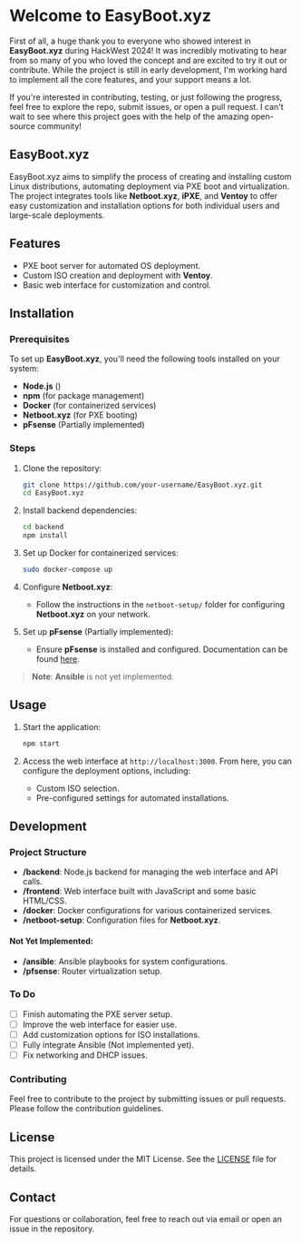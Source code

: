 # Welcome to EasyBoot.xyz

First of all, a huge thank you to everyone who showed interest in **EasyBoot.xyz** during HackWest 2024! It was incredibly motivating to hear from so many of you who loved the concept and are excited to try it out or contribute. While the project is still in early development, I'm working hard to implement all the core features, and your support means a lot. 

If you're interested in contributing, testing, or just following the progress, feel free to explore the repo, submit issues, or open a pull request. I can't wait to see where this project goes with the help of the amazing open-source community!

## EasyBoot.xyz

EasyBoot.xyz aims to simplify the process of creating and installing custom Linux distributions, automating deployment via PXE boot and virtualization. The project integrates tools like **Netboot.xyz**, **iPXE**, and **Ventoy** to offer easy customization and installation options for both individual users and large-scale deployments.

## Features
- PXE boot server for automated OS deployment.
- Custom ISO creation and deployment with **Ventoy**.
- Basic web interface for customization and control.

## Installation

### Prerequisites
To set up **EasyBoot.xyz**, you'll need the following tools installed on your system:
- **Node.js** ()
- **npm** (for package management)
- **Docker** (for containerized services)
- **Netboot.xyz** (for PXE booting)
- **pFsense** (Partially implemented)

### Steps

1. Clone the repository:
    ```bash
    git clone https://github.com/your-username/EasyBoot.xyz.git
    cd EasyBoot.xyz
    ```

2. Install backend dependencies:
    ```bash
    cd backend
    npm install
    ```

3. Set up Docker for containerized services:
    ```bash
    sudo docker-compose up
    ```

4. Configure **Netboot.xyz**:
    - Follow the instructions in the `netboot-setup/` folder for configuring **Netboot.xyz** on your network.

5. Set up **pFsense** (Partially implemented):
    - Ensure **pFsense** is installed and configured. Documentation can be found [here](https://www.pfsense.org/docs/).

> **Note**: **Ansible** is not yet implemented.

## Usage

1. Start the application:
    ```bash
    npm start
    ```

2. Access the web interface at `http://localhost:3000`. From here, you can configure the deployment options, including:
    - Custom ISO selection.
    - Pre-configured settings for automated installations.

## Development

### Project Structure
- **/backend**: Node.js backend for managing the web interface and API calls.
- **/frontend**: Web interface built with JavaScript and some basic HTML/CSS.
- **/docker**: Docker configurations for various containerized services.
- **/netboot-setup**: Configuration files for **Netboot.xyz**.

#### Not Yet Implemented:
- **/ansible**: Ansible playbooks for system configurations.
- **/pfsense**: Router virtualization setup.




### To Do

- [ ] Finish automating the PXE server setup.
- [ ] Improve the web interface for easier use.
- [ ] Add customization options for ISO installations.
- [ ] Fully integrate Ansible (Not implemented yet).
- [ ] Fix networking and DHCP issues.

### Contributing

Feel free to contribute to the project by submitting issues or pull requests. Please follow the contribution guidelines.

## License
This project is licensed under the MIT License. See the [LICENSE](LICENSE) file for details.

## Contact
For questions or collaboration, feel free to reach out via email or open an issue in the repository.
